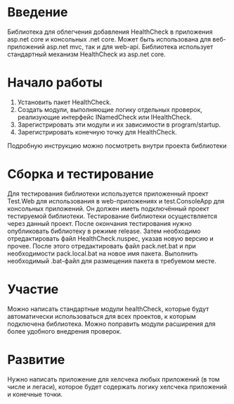 # Введение 
Библиотека для облегчения добавления HealthCheck в приложения asp.net core и консольных .net core.
Может быть использована для веб-приложений asp.net mvc, так и для web-api.
Библиотека использует стандартный механизм HealthCheck из asp.net core.

# Начало работы
1. Установить пакет HealthCheck.
2. Создать модули, выполняющие логику отдельных проверок, реализующие интерфейс INamedCheck или IHealthCheck.
3. Зарегистрировать эти модули и их зависимости в program/startup.
4. Зарегистрировать конечную точку для HealthCheck.

Подробную инструкцию можно посмотреть внутри проекта библиотеки

# Сборка и тестирование
Для тестирования библиотеки используется приложенный проект Test.Web для использования в web-приложениях и test.ConsoleApp для консольных приложений.
Он должен иметь подключённый проект тестируемой библиотеки.
Тестирование библиотеки осуществляется через данный проект.
После окончания тестирования нужно опубликовать библиотеку в режиме release.
Затем необходимо отредактировать файл HealthCheck.nuspec, указав новую версию и прочее.
После этого отредактировать файл pack.net.bat и при необходимости pack.local.bat на новое имя пакета.
Выполнить необходимый .bat-файл для размещения пакета в требуемом месте.

# Участие
Можно написать стандартные модули healthCheck, которые будут автоматически использоваться для всех проектов, к которым подключена библиотека.
Можно поправить модули расширения для более удобного внедрения проверок.


# Развитие
Нужно написать приложение для хелсчека любых приложений (в том числе и легаси), которое будет содержать логику хелсчека приложений и конечные точки.